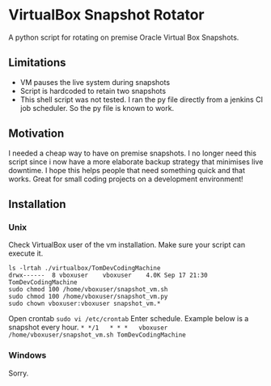 # VirtualBox Snapshot Rotator

A python script for rotating on premise Oracle Virtual Box Snapshots.


## Limitations
- VM pauses the live system during snapshots
- Script is hardcoded to retain two snapshots
- This shell script was not tested. I ran the py file directly from a jenkins CI job scheduler. So the py file is known to work.

## Motivation
I needed a cheap way to have on premise snapshots.
I no longer need this script since i now have a more elaborate backup strategy that minimises live downtime.
I hope this helps people that need something quick and that works.
Great for small coding projects on a development environment!

## Installation
### Unix
Check VirtualBox user of the vm installation. Make sure your script can execute it.
```
ls -lrtah ./virtualbox/TomDevCodingMachine
drwx------  8 vboxuser    vboxuser    4.0K Sep 17 21:30 TomDevCodingMachine
sudo chmod 100 /home/vboxuser/snapshot_vm.sh
sudo chmod 100 /home/vboxuser/snapshot_vm.py
sudo chown vboxuser:vboxuser snapshot_vm.*
```
Open crontab
`sudo vi /etc/crontab`
Enter schedule. Example below is a snapshot every hour.
`* */1   * * *   vboxuser   /home/vboxuser/snapshot_vm.sh TomDevCodingMachine`
### Windows
Sorry.
